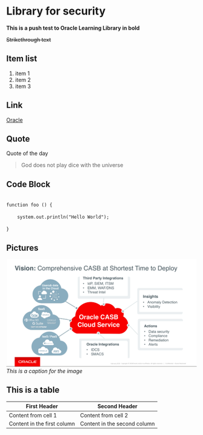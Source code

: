 # Library for security

**This is a push test to Oracle Learning Library in bold**

~~Strikethrough text~~

## Item list
1. item 1
2. item 2
3. item 3

## Link 

[Oracle](https://www.oracle.com)

## Quote

Quote of the day
> God does not play dice with the universe

## Code Block

``` 

function foo () {

    system.out.println("Hello World");

}

```

## Pictures

![Imagen](./picture1.png)
*This is a caption for the image*

## This is a table 

First Header | Second Header
------------ | -------------
Content from cell 1 | Content from cell 2
Content in the first column | Content in the second column

